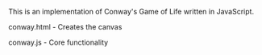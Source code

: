 This is an implementation of Conway's Game of Life written in JavaScript.

conway.html -
    Creates the canvas

conway.js -
    Core functionality

